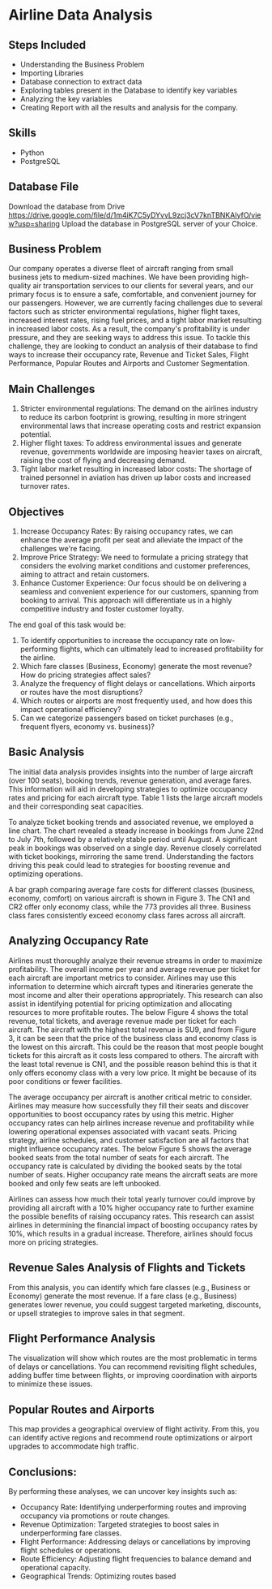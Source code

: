 # Airline Data Analysis

## Steps Included
- Understanding the Business Problem
- Importing Libraries
- Database connection to extract data
- Exploring tables present in the Database to identify key variables
- Analyzing the key variables
- Creating Report with all the results and analysis for the company.

## Skills
- Python
- PostgreSQL

## Database File
Download the database from Drive https://drive.google.com/file/d/1m4iK7C5yDYvvL9zcj3cV7knTBNKAlyfO/view?usp=sharing
Upload the database in PostgreSQL server of your Choice.

## Business Problem
Our company operates a diverse fleet of aircraft ranging from small business jets to medium-sized machines. We have been providing high-quality air transportation services to our clients for several years, and our primary focus is to ensure a safe, comfortable, and convenient journey for our passengers. However, we are currently facing challenges due to several factors such as stricter environmental regulations, higher flight taxes, increased interest rates, rising fuel prices, and a tight labor market resulting in increased labor costs. As a result, the company's profitability is under pressure, and they are seeking ways to address this issue. To tackle this challenge, they are looking to conduct an analysis of their database to find ways to increase their occupancy rate, Revenue and Ticket Sales, Flight Performance, Popular Routes and Airports and Customer Segmentation.

## Main Challenges
1. Stricter environmental regulations: The demand on the airlines industry to reduce its carbon footprint is growing, resulting in more stringent environmental laws that increase operating costs and restrict expansion potential.
2. Higher flight taxes: To address environmental issues and generate revenue, governments worldwide are imposing heavier taxes on aircraft, raising the cost of flying and decreasing demand.
3. Tight labor market resulting in increased labor costs: The shortage of trained personnel in aviation has driven up labor costs and increased turnover rates.

## Objectives
1. Increase Occupancy Rates: By raising occupancy rates, we can enhance the average profit per seat and alleviate the impact of the challenges we're facing.
2. Improve Price Strategy: We need to formulate a pricing strategy that considers the evolving market conditions and customer preferences, aiming to attract and retain customers.
3. Enhance Customer Experience: Our focus should be on delivering a seamless and convenient experience for our customers, spanning from booking to arrival. This approach will differentiate us in a highly competitive industry and foster customer loyalty.

The end goal of this task would be:
1. To identify opportunities to increase the occupancy rate on low-performing flights, which can ultimately lead to increased profitability for the airline.
2. Which fare classes (Business, Economy) generate the most revenue? How do pricing strategies affect sales?
3. Analyze the frequency of flight delays or cancellations. Which airports or routes have the most disruptions?
4. Which routes or airports are most frequently used, and how does this impact operational efficiency?
5. Can we categorize passengers based on ticket purchases (e.g., frequent flyers, economy vs. business)?

## Basic Analysis
The initial data analysis provides insights into the number of large aircraft (over 100 seats), booking trends, revenue generation, and average fares. This information will aid in developing strategies to optimize occupancy rates and pricing for each aircraft type. Table 1 lists the large aircraft models and their corresponding seat capacities.

To analyze ticket booking trends and associated revenue, we employed a line chart. The chart revealed a steady increase in bookings from June 22nd to July 7th, followed by a relatively stable period until August. A significant peak in bookings was observed on a single day. Revenue closely correlated with ticket bookings, mirroring the same trend. Understanding the factors driving this peak could lead to strategies for boosting revenue and optimizing operations.

A bar graph comparing average fare costs for different classes (business, economy, comfort) on various aircraft is shown in Figure 3. The CN1 and CR2 offer only economy class, while the 773 provides all three. Business class fares consistently exceed economy class fares across all aircraft.

## Analyzing Occupancy Rate
Airlines must thoroughly analyze their revenue streams in order to maximize profitability. The overall income per year and average revenue per ticket for each aircraft are important metrics to consider. Airlines may use this information to determine which aircraft types and itineraries generate the most income and alter their operations appropriately. This research can also assist in identifying potential for pricing optimization and allocating resources to more profitable routes. The below Figure 4 shows the total revenue, total tickets, and average revenue made per ticket for each aircraft. The aircraft with the highest total revenue is SU9, and from Figure 3, it can be seen that the price of the business class and economy class is the lowest on this aircraft. This could be the reason that most people bought tickets for this aircraft as it costs less compared to others. The aircraft with the least total revenue is CN1, and the possible reason behind this is that it only offers economy class with a very low price. It might be because of its poor conditions or fewer facilities.

The average occupancy per aircraft is another critical metric to consider. Airlines may measure how successfully they fill their seats and discover opportunities to boost occupancy rates by using this metric. Higher occupancy rates can help airlines increase revenue and profitability while lowering operational expenses associated with vacant seats. Pricing strategy, airline schedules, and customer satisfaction are all factors that might influence occupancy rates. The below Figure 5 shows the average booked seats from the total number of seats for each aircraft. The occupancy rate is calculated by dividing the booked seats by the total number of seats. Higher occupancy rate means the aircraft seats are more booked and only few seats are left unbooked.

Airlines can assess how much their total yearly turnover could improve by providing all aircraft with a 10% higher occupancy rate to further examine the possible benefits of raising occupancy rates. This research can assist airlines in determining the financial impact of boosting occupancy rates by 10%, which results in a gradual increase. Therefore, airlines should focus more on pricing strategies.

## Revenue Sales Analysis of Flights and Tickets
From this analysis, you can identify which fare classes (e.g., Business or Economy) generate the most revenue. If a fare class (e.g., Business) generates lower revenue, you could suggest targeted marketing, discounts, or upsell strategies to improve sales in that segment.

## Flight Performance Analysis
The visualization will show which routes are the most problematic in terms of delays or cancellations. You can recommend revisiting flight schedules, adding buffer time between flights, or improving coordination with airports to minimize these issues.

## Popular Routes and Airports
This map provides a geographical overview of flight activity. From this, you can identify active regions and recommend route optimizations or airport upgrades to accommodate high traffic.

## Conclusions:
By performing these analyses, we can uncover key insights such as:

- Occupancy Rate: Identifying underperforming routes and improving occupancy via promotions or route changes.
- Revenue Optimization: Targeted strategies to boost sales in underperforming fare classes.
- Flight Performance: Addressing delays or cancellations by improving flight schedules or operations.
- Route Efficiency: Adjusting flight frequencies to balance demand and operational capacity.
- Geographical Trends: Optimizing routes based
